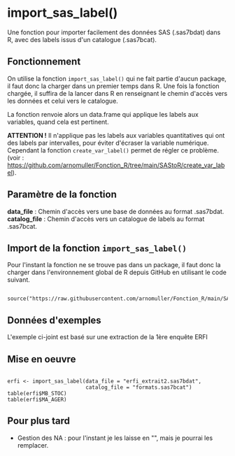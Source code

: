 # import_sas_label()

Une fonction pour importer facilement des données SAS (.sas7bdat) dans R, avec des labels issus d'un catalogue (.sas7bcat).



## Fonctionnement

On utilise la fonction `import_sas_label()` qui ne fait partie d'aucun package, il faut donc la charger dans un premier temps dans R. 
Une fois la fonction chargée, il suffira de la lancer dans R en renseignant le chemin d'accès vers les données et celui vers le catalogue.

La fonction renvoie alors un data.frame qui applique les labels aux variables, quand cela est pertinent.

**ATTENTION !**
Il n'applique pas les labels aux variables quantitatives qui ont des labels par intervalles, pour éviter d'écraser la variable numérique.
Cependant la fonction `create_var_label()`  permet de régler ce problème. (voir : <https://github.com/arnomuller/Fonction_R/tree/main/SAStoR/create_var_label>).




## Paramètre de la fonction

**data_file**    : Chemin d'accès vers une base de données au format .sas7bdat.                          
**catalog_file** : Chemin d'accès vers un catalogue de labels au format .sas7bcat.       


## Import de la fonction `import_sas_label()`

Pour l'instant la fonction ne se trouve pas dans un package, il faut donc la charger dans l'environnement global de R depuis GitHub en utilisant le code suivant.  

```{r filename="Import de la fonction depuis Github"}

source("https://raw.githubusercontent.com/arnomuller/Fonction_R/main/SAStoR/import_sas_label/fonction_import_sas_label.R")

```


## Données d'exemples

L'exemple ci-joint est basé sur une extraction de la 1ère enquête ERFI


## Mise en oeuvre


```{r }

erfi <- import_sas_label(data_file = "erfi_extrait2.sas7bdat", 
                         catalog_file = "formats.sas7bcat")
table(erfi$MB_STOC)
table(erfi$MA_AGER)

```




## Pour plus tard

- Gestion des NA : pour l'instant je les laisse en "", mais je pourrai les remplacer.

